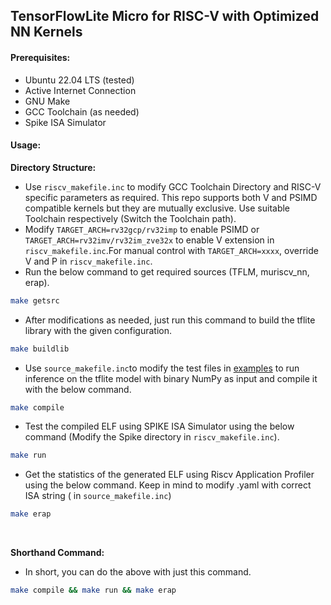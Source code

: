 ## TensorFlowLite Micro for RISC-V with Optimized NN Kernels

#### Prerequisites:
 - Ubuntu 22.04 LTS (tested)
 - Active Internet Connection
 - GNU Make
 - GCC Toolchain (as needed)
 - Spike ISA Simulator
#### Usage:

__Directory Structure:__

 - Use ```riscv_makefile.inc``` to modify GCC Toolchain Directory and RISC-V specific parameters as required. This repo supports both V and PSIMD compatible kernels but they are mutually exclusive. Use suitable Toolchain respectively (Switch the Toolchain path).
  - Modify ```TARGET_ARCH=rv32gcp/rv32imp``` to enable PSIMD or ```TARGET_ARCH=rv32imv/rv32im_zve32x``` to enable V extension in ```riscv_makefile.inc```.For manual control with ```TARGET_ARCH=xxxx```, override V and P in ```riscv_makefile.inc```.
   - Run the below command to get required sources (TFLM, muriscv_nn, erap).
   
```bash
make getsrc 
```

  - After modifications as needed, just run this command to build the tflite library with the given configuration.

```bash
make buildlib
```
  -  Use ```source_makefile.inc```to modify the test files in [examples](./examples) to run inference on the tflite model with binary NumPy as input and compile it with the below command.
  
```bash
make compile
```
 - Test the compiled ELF using SPIKE ISA Simulator using the below command (Modify the Spike directory in ```riscv_makefile.inc```).
 
 ```bash
 make run
 ```
  - Get the statistics of the generated ELF using Riscv Application Profiler using the below command. Keep in mind to modify .yaml with correct ISA string ( in ```source_makefile.inc```)
  
  ```bash
  make erap
  ``` 
  <br>
  
  __Shorthand Command:__
   - In short, you can do the above with just this command.
  ```bash
  make compile && make run && make erap
  ```
